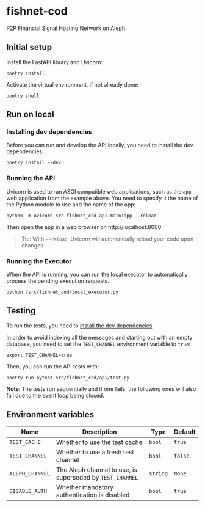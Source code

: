 # fishnet-cod
P2P Financial Signal Hosting Network on Aleph

## Initial setup
Install the FastAPI library and Uvicorn: 
```shell
poetry install
```
Activate the virtual environment, if not already done:
```shell
poetry shell
```

## Run on local
### Installing dev dependencies
Before you can run and develop the API locally, you need to install the
dev dependencies:
```shell
poetry install --dev
```

### Running the API
Uvicorn is used to run ASGI compatible web applications, such as the `app`
web application from the example above. You need to specify it the name of the
Python module to use and the name of the app:
```shell
python -m uvicorn src.fishnet_cod.api.main:app --reload
```

Then open the app in a web browser on http://localhost:8000

> Tip: With `--reload`, Uvicorn will automatically reload your code upon changes  

### Running the Executor
When the API is running, you can run the local executor to automatically
process the pending execution requests.
```shell
python /src/fishnet_cod/local_executor.py
```

## Testing
To run the tests, you need to [install the dev dependencies](#installing-dev-dependencies).

In order to avoid indexing all the messages and starting out with an empty database, you need to set the `TEST_CHANNEL` environment variable to `true`:
```shell
export TEST_CHANNEL=true
```

Then, you can run the API tests with:
```shell
poetry run pytest src/fishnet_cod/api/test.py
```

**Note**: The tests run sequentially and if one fails, the following ones will also fail due to the event loop being closed.

## Environment variables

| Name            | Description                                               | Type     | Default |
|-----------------|-----------------------------------------------------------|----------|---------|
| `TEST_CACHE`    | Whether to use the test cache                             | `bool`   | `true`  |
| `TEST_CHANNEL`  | Whether to use a fresh test channel                       | `bool`   | `false` |
| `ALEPH_CHANNEL` | The Aleph channel to use, is superseded by `TEST_CHANNEL` | `string` | `None`  |
| `DISABLE_AUTH`  | Whether mandatory authentication is disabled              | `bool`   | `true`  |